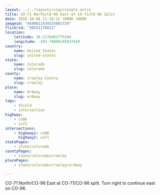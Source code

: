 ```yaml
---
layout: ../../layouts/sign/single.astro
title: CO-71 North/CO-96 East at CO-71/CO-96 Split
date: 2016-10-08 11:18:12 +0000 +0000
imageid: "4440611439233891724"
flickrid: "30251176912"
location:
    latitude: 38.2176492775204
    longitude: -103.74809145927429
country:
    name: United States
    slug: united-states
state:
    name: Colorado
    slug: colorado
county:
    name: Crowley County
    slug: crowley
place:
    name: Ordway
    slug: ordway
tags:
    - shield
    - intersection
highway:
    - co96
    - co71
intersections:
    - highway1: co96
      highway2: co71
statePages:
    - state/colorado
countyPages:
    - state/colorado/crowley
placePages:
    - state/colorado/crowley/ordway

---
```

CO-71 North/CO-96 East at CO-71/CO-96 split.  Turn right to continue east on CO-96.
